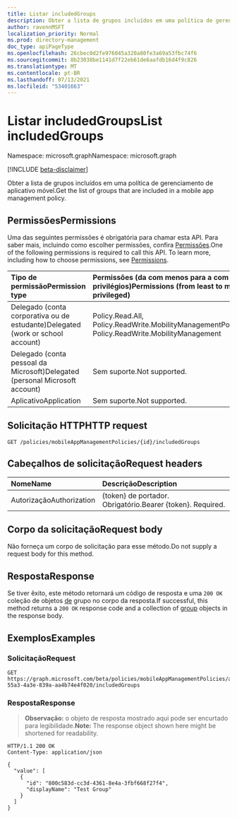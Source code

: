```yaml
---
title: Listar includedGroups
description: Obter a lista de grupos incluídos em uma política de gerenciamento de aplicativo móvel.
author: ravennMSFT
localization_priority: Normal
ms.prod: directory-management
doc_type: apiPageType
ms.openlocfilehash: 26cbec0d2fe976045a320a80fe3a69a53fbc74f6
ms.sourcegitcommit: 8b23038be1141d7f22eb61de6aafdb16d4f9c826
ms.translationtype: MT
ms.contentlocale: pt-BR
ms.lasthandoff: 07/13/2021
ms.locfileid: "53401663"
---
```

# <a name="list-includedgroups"></a><span data-ttu-id="b1526-103">Listar includedGroups</span><span class="sxs-lookup"><span data-stu-id="b1526-103">List includedGroups</span></span>

<span data-ttu-id="b1526-104">Namespace: microsoft.graph</span><span class="sxs-lookup"><span data-stu-id="b1526-104">Namespace: microsoft.graph</span></span>

[!INCLUDE [beta-disclaimer](../../includes/beta-disclaimer.md)]

<span data-ttu-id="b1526-105">Obter a lista de grupos incluídos em uma política de gerenciamento de aplicativo móvel.</span><span class="sxs-lookup"><span data-stu-id="b1526-105">Get the list of groups that are included in a mobile app management policy.</span></span>

## <a name="permissions"></a><span data-ttu-id="b1526-106">Permissões</span><span class="sxs-lookup"><span data-stu-id="b1526-106">Permissions</span></span>

<span data-ttu-id="b1526-p101">Uma das seguintes permissões é obrigatória para chamar esta API. Para saber mais, incluindo como escolher permissões, confira [Permissões](/graph/permissions-reference).</span><span class="sxs-lookup"><span data-stu-id="b1526-p101">One of the following permissions is required to call this API. To learn more, including how to choose permissions, see [Permissions](/graph/permissions-reference).</span></span>

|<span data-ttu-id="b1526-109">Tipo de permissão</span><span class="sxs-lookup"><span data-stu-id="b1526-109">Permission type</span></span>|<span data-ttu-id="b1526-110">Permissões (da com menos para a com mais privilégios)</span><span class="sxs-lookup"><span data-stu-id="b1526-110">Permissions (from least to most privileged)</span></span>|
|:---|:---|
|<span data-ttu-id="b1526-111">Delegado (conta corporativa ou de estudante)</span><span class="sxs-lookup"><span data-stu-id="b1526-111">Delegated (work or school account)</span></span>|<span data-ttu-id="b1526-112">Policy.Read.All, Policy.ReadWrite.MobilityManagement</span><span class="sxs-lookup"><span data-stu-id="b1526-112">Policy.Read.All, Policy.ReadWrite.MobilityManagement</span></span>|
|<span data-ttu-id="b1526-113">Delegado (conta pessoal da Microsoft)</span><span class="sxs-lookup"><span data-stu-id="b1526-113">Delegated (personal Microsoft account)</span></span> | <span data-ttu-id="b1526-114">Sem suporte.</span><span class="sxs-lookup"><span data-stu-id="b1526-114">Not supported.</span></span>|
|<span data-ttu-id="b1526-115">Aplicativo</span><span class="sxs-lookup"><span data-stu-id="b1526-115">Application</span></span> | <span data-ttu-id="b1526-116">Sem suporte.</span><span class="sxs-lookup"><span data-stu-id="b1526-116">Not supported.</span></span>|

## <a name="http-request"></a><span data-ttu-id="b1526-117">Solicitação HTTP</span><span class="sxs-lookup"><span data-stu-id="b1526-117">HTTP request</span></span>

<!-- {
  "blockType": "ignored"
}
-->

``` http
GET /policies/mobileAppManagementPolicies/{id}/includedGroups
```

## <a name="request-headers"></a><span data-ttu-id="b1526-118">Cabeçalhos de solicitação</span><span class="sxs-lookup"><span data-stu-id="b1526-118">Request headers</span></span>

|<span data-ttu-id="b1526-119">Nome</span><span class="sxs-lookup"><span data-stu-id="b1526-119">Name</span></span>|<span data-ttu-id="b1526-120">Descrição</span><span class="sxs-lookup"><span data-stu-id="b1526-120">Description</span></span>|
|:---|:---|
|<span data-ttu-id="b1526-121">Autorização</span><span class="sxs-lookup"><span data-stu-id="b1526-121">Authorization</span></span>|<span data-ttu-id="b1526-p102">{token} de portador. Obrigatório.</span><span class="sxs-lookup"><span data-stu-id="b1526-p102">Bearer {token}. Required.</span></span>|

## <a name="request-body"></a><span data-ttu-id="b1526-124">Corpo da solicitação</span><span class="sxs-lookup"><span data-stu-id="b1526-124">Request body</span></span>

<span data-ttu-id="b1526-125">Não forneça um corpo de solicitação para esse método.</span><span class="sxs-lookup"><span data-stu-id="b1526-125">Do not supply a request body for this method.</span></span>

## <a name="response"></a><span data-ttu-id="b1526-126">Resposta</span><span class="sxs-lookup"><span data-stu-id="b1526-126">Response</span></span>

<span data-ttu-id="b1526-127">Se tiver êxito, este método retornará um código de resposta e uma `200 OK` coleção de objetos [de](../resources/group.md) grupo no corpo da resposta.</span><span class="sxs-lookup"><span data-stu-id="b1526-127">If successful, this method returns a `200 OK` response code and a collection of [group](../resources/group.md) objects in the response body.</span></span>

## <a name="examples"></a><span data-ttu-id="b1526-128">Exemplos</span><span class="sxs-lookup"><span data-stu-id="b1526-128">Examples</span></span>

### <a name="request"></a><span data-ttu-id="b1526-129">Solicitação</span><span class="sxs-lookup"><span data-stu-id="b1526-129">Request</span></span>

<!-- {
  "blockType": "request",
  "name": "list_group"
}
-->

``` http
GET https://graph.microsoft.com/beta/policies/mobileAppManagementPolicies/ab90bacf-55a3-4a3e-839a-aa4b74e4f020/includedGroups
```

### <a name="response"></a><span data-ttu-id="b1526-130">Resposta</span><span class="sxs-lookup"><span data-stu-id="b1526-130">Response</span></span>

><span data-ttu-id="b1526-131">**Observação:** o objeto de resposta mostrado aqui pode ser encurtado para legibilidade.</span><span class="sxs-lookup"><span data-stu-id="b1526-131">**Note:** The response object shown here might be shortened for readability.</span></span>
<!-- {
  "blockType": "response",
  "truncated": true,
  "@odata.type": "Collection(microsoft.graph.group)"
}
-->

``` http
HTTP/1.1 200 OK
Content-Type: application/json

{
  "value": [
    {
      "id": "800c583d-cc3d-4361-8e4a-3fbf668f27f4",
      "displayName": "Test Group"
    }
  ]
}
```
